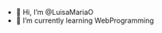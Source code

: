 - 👋 Hi, I’m @LuisaMariaO
- 🌱 I’m currently learning WebProgramming

<!---
LuisaMariaO/LuisaMariaO is a ✨ special ✨ repository because its `README.md` (this file) appears on your GitHub profile.
You can click the Preview link to take a look at your changes.
--->
